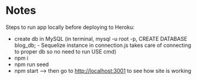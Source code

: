 # Notes

Steps to run app locally before deploying to Heroku:

- create db in MySQL (in terminal, mysql -u root -p, CREATE DATABASE blog_db; - Sequelize instance in connection.js takes care of connecting to proper db so no need to run USE cmd)
- npm i
- npm run seed
- npm start
--> then go to <http://localhost:3001> to see how site is working
